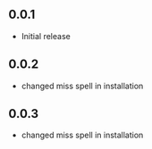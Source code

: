 ## 0.0.1

* Initial release
## 0.0.2
* changed miss spell in installation 
## 0.0.3
* changed miss spell in installation 